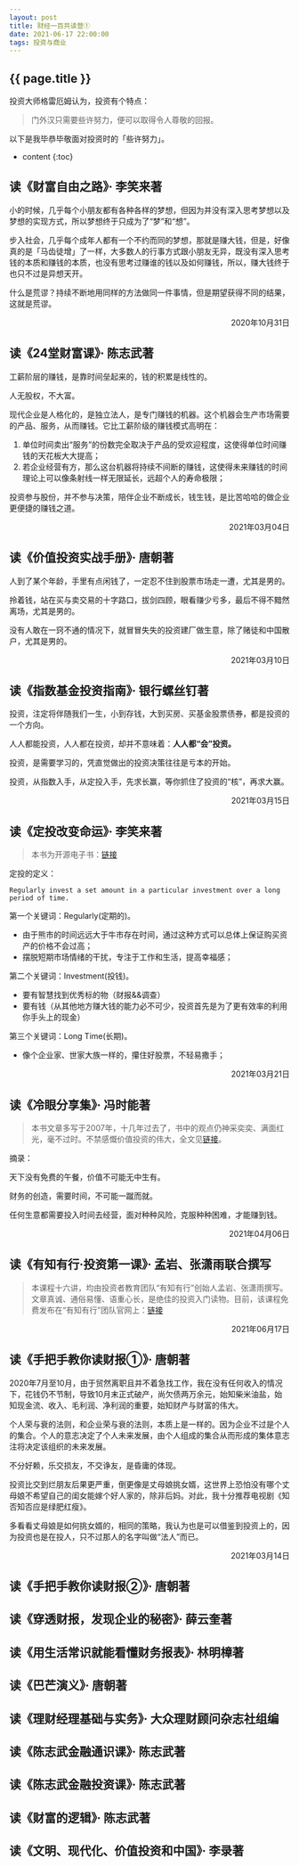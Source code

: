 ```yaml
---
layout: post
title: 财经一百共读营①
date: 2021-06-17 22:00:00
tags: 投资与商业
--- 
```


<h2>{{ page.title }}</h2>

投资大师格雷厄姆认为，投资有个特点：

> 门外汉只需要些许努力，便可以取得令人尊敬的回报。

以下是我毕恭毕敬面对投资时的「些许努力」。

* content
{:toc}

## 读《财富自由之路》· 李笑来著

小的时候，几乎每个小朋友都有各种各样的梦想，但因为并没有深入思考梦想以及梦想的实现方式，所以梦想终于只成为了“梦”和“想”。

步入社会，几乎每个成年人都有一个不约而同的梦想，那就是赚大钱，但是，好像真的是「马齿徒增」了一样，大多数人的行事方式跟小朋友无异，既没有深入思考钱的本质和赚钱的本质，也没有思考过赚谁的钱以及如何赚钱，所以，赚大钱终于也只不过是异想天开。

什么是荒谬？持续不断地用同样的方法做同一件事情，但是期望获得不同的结果，这就是荒谬。

<p align="right">2020年10月31日</p>

## 读《24堂财富课》· 陈志武著

工薪阶层的赚钱，是靠时间垒起来的，钱的积累是线性的。

人无股权，不大富。

现代企业是人格化的，是独立法人，是专门赚钱的机器。这个机器会生产市场需要的产品、服务，从而赚钱。它比工薪阶级的赚钱模式高明在：
1. 单位时间卖出“服务”的份数完全取决于产品的受欢迎程度，这使得单位时间赚钱的天花板大大提高；
2. 若企业经营有方，那么这台机器将持续不间断的赚钱，这使得未来赚钱的时间理论上可以像条射线一样无限延长，远超个人的寿命极限；

投资参与股份，并不参与决策，陪伴企业不断成长，钱生钱，是比苦哈哈的做企业更便捷的赚钱之道。

<p align="right">2021年03月04日</p>

## 读《价值投资实战手册》· 唐朝著

人到了某个年龄，手里有点闲钱了，一定忍不住到股票市场走一遭，尤其是男的。

拎着钱，站在买与卖交易的十字路口，拔剑四顾，眼看赚少亏多，最后不得不黯然离场，尤其是男的。

没有人敢在一窍不通的情况下，就冒冒失失的投资建厂做生意，除了赌徒和中国散户，尤其是男的。

<p align="right">2021年03月10日</p>

## 读《指数基金投资指南》· 银行螺丝钉著

投资，注定将伴随我们一生，小到存钱，大到买房、买基金股票债券，都是投资的一个方向。

人人都能投资，人人都在投资，却并不意味着：**人人都“会”投资。**

投资，是需要学习的，凭直觉做出的投资决策往往是亏本的开始。

投资，从指数入手，从定投入手，先求长赢，等你抓住了投资的“核”，再求大赢。

<p align="right">2021年03月15日</p>

## 读《定投改变命运》· 李笑来著

> 本书为开源电子书：<a href="https://github.com/xiaolai/regular-investing-in-box" target="_blank">链接</a>

定投的定义：
```
Regularly invest a set amount in a particular investment over a long period of time.
```

第一个关键词：Regularly(定期的)。
- 由于熊市的时间远远大于牛市存在时间，通过这种方式可以总体上保证购买资产的价格不会过高；
- 摆脱短期市场情绪的干扰，专注于工作和生活，提高幸福感；

第二个关键词：Investment(投钱)。
- 要有智慧找到优秀标的物（财报&&调查）
- 要有钱（从其他地方赚大钱的能力必不可少，投资首先是为了更有效率的利用你手头上的现金）

第三个关键词：Long Time(长期)。
- 像个企业家、世家大族一样的，攥住好股票，不轻易撒手；

<p align="right">2021年03月21日</p>

## 读《冷眼分享集》· 冯时能著

> 本书文章多写于2007年，十几年过去了，书中的观点仍神采奕奕、满面红光，毫不过时。不禁感慨价值投资的伟大，全文见<a href="/books/冯时能-冷眼分享集.pdf" target="_blank">链接</a>。

摘录：

天下没有免费的午餐，价值不可能无中生有。

财务的创造，需要时间，不可能一蹴而就。

任何生意都需要投入时间去经营，面对种种风险，克服种种困难，才能赚到钱。

<p align="right">2021年04月06日</p>

## 读《有知有行·投资第一课》· 孟岩、张潇雨联合撰写 

> 本课程十六讲，均由投资者教育团队“有知有行”创始人孟岩、张潇雨撰写。文章真诚、通俗易懂、语重心长，是绝佳的投资入门读物。目前，该课程免费发布在“有知有行”团队官网上：<a href="https://youzhiyouxing.cn/curriculum" target="_blank">链接</a>

<p align="right">2021年06月17日</p>

## 读《手把手教你读财报①》· 唐朝著

2020年7月至10月，由于贸然离职且并不着急找工作，我在没有任何收入的情况下，花钱仍不节制，导致10月末正式破产，尚欠债两万余元，始知柴米油盐，始知现金流、收入、毛利润、净利润的重要，始知财产与财富的伟大。

个人荣与衰的法则，和企业荣与衰的法则，本质上是一样的。因为企业不过是个人的集合。个人的意志决定了个人未来发展，由个人组成的集合从而形成的集体意志注将决定该组织的未来发展。

不分好赖，乐交损友，不交诤友，是昏庸的体现。

投资比交到烂朋友后果更严重，倒更像是丈母娘挑女婿，这世界上恐怕没有哪个丈母娘不希望自己的闺女能嫁个好人家的，除非后妈。对此，我十分推荐电视剧《知否知否应是绿肥红瘦》。

多看看丈母娘是如何挑女婿的，相同的策略，我认为也是可以借鉴到投资上的，因为投资也是在投人，只不过那人的名字叫做“法人”而已。

<p align="right">2021年03月14日</p>

## 读《手把手教你读财报②》· 唐朝著

## 读《穿透财报，发现企业的秘密》· 薛云奎著

## 读《用生活常识就能看懂财务报表》· 林明樟著

## 读《巴芒演义》· 唐朝著

## 读《理财经理基础与实务》· 大众理财顾问杂志社组编

## 读《陈志武金融通识课》· 陈志武著

## 读《陈志武金融投资课》· 陈志武著

## 读《财富的逻辑》· 陈志武著

## 读《文明、现代化、价值投资和中国》· 李录著

